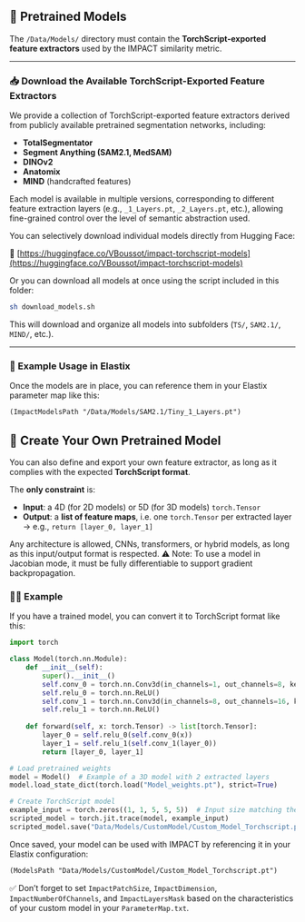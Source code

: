 ## 🧠 Pretrained Models

The `/Data/Models/` directory must contain the **TorchScript-exported feature extractors** used by the IMPACT similarity metric.

---

### 📥 Download the Available TorchScript-Exported Feature Extractors

We provide a collection of TorchScript-exported feature extractors derived from publicly available pretrained segmentation networks, including:

- **TotalSegmentator**
- **Segment Anything (SAM2.1, MedSAM)**
- **DINOv2**
- **Anatomix**
- **MIND** (handcrafted features)

Each model is available in multiple versions, corresponding to different feature extraction layers (e.g., `_1_Layers.pt`, `_2_Layers.pt`, etc.), allowing fine-grained control over the level of semantic abstraction used.

You can selectively download individual models directly from Hugging Face:

🔗 [https://huggingface.co/VBoussot/impact-torchscript-models](https://huggingface.co/VBoussot/impact-torchscript-models)

Or you can download all models at once using the script included in this folder:

```bash
sh download_models.sh
```

This will download and organize all models into subfolders (`TS/`, `SAM2.1/`, `MIND/`, etc.).

---

### 🧾 Example Usage in Elastix

Once the models are in place, you can reference them in your Elastix parameter map like this:

```txt
(ImpactModelsPath "/Data/Models/SAM2.1/Tiny_1_Layers.pt")
```

## 🧪 Create Your Own Pretrained Model

You can also define and export your own feature extractor, as long as it complies with the expected **TorchScript format**.

The **only constraint** is:

- **Input**: a 4D (for 2D models) or 5D (for 3D models) `torch.Tensor`  
- **Output**: a **list of feature maps**, i.e. one `torch.Tensor` per extracted layer  
  → e.g., `return [layer_0, layer_1]`

Any architecture is allowed, CNNs, transformers, or hybrid models, as long as this input/output format is respected.
⚠️ Note: To use a model in Jacobian mode, it must be fully differentiable to support gradient backpropagation.

### 🧑‍💻 Example

If you have a trained model, you can convert it to TorchScript format like this:

```python
import torch

class Model(torch.nn.Module):
    def __init__(self):
        super().__init__()
        self.conv_0 = torch.nn.Conv3d(in_channels=1, out_channels=8, kernel_size=3, padding=1)
        self.relu_0 = torch.nn.ReLU()
        self.conv_1 = torch.nn.Conv3d(in_channels=8, out_channels=16, kernel_size=3, padding=1)
        self.relu_1 = torch.nn.ReLU()
        
    def forward(self, x: torch.Tensor) -> list[torch.Tensor]:
        layer_0 = self.relu_0(self.conv_0(x))
        layer_1 = self.relu_1(self.conv_1(layer_0))
        return [layer_0, layer_1]

# Load pretrained weights
model = Model()  # Example of a 3D model with 2 extracted layers
model.load_state_dict(torch.load("Model_weights.pt"), strict=True)

# Create TorchScript model
example_input = torch.zeros((1, 1, 5, 5, 5))  # Input size matching the receptive field of the model
scripted_model = torch.jit.trace(model, example_input)
scripted_model.save("Data/Models/CustomModel/Custom_Model_Torchscript.pt")
```

Once saved, your model can be used with IMPACT by referencing it in your Elastix configuration:

```txt
(ModelsPath "Data/Models/CustomModel/Custom_Model_Torchscript.pt")
```

✅ Don’t forget to set `ImpactPatchSize`, `ImpactDimension`, `ImpactNumberOfChannels`, and `ImpactLayersMask` based on the characteristics of your custom model in your `ParameterMap.txt`.